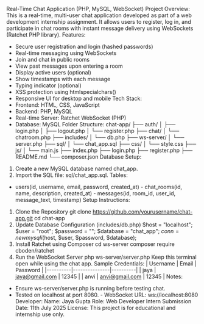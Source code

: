 Real-Time Chat Application (PHP, MySQL, WebSocket)
Project Overview:
This is a real-time, multi-user chat application developed as part of a web development internship assignment. It allows users to register, log in, and participate in chat rooms with instant message delivery using WebSockets (Ratchet PHP library).
Features:
-	Secure user registration and login (hashed passwords)
-	Real-time messaging using WebSockets
-	Join and chat in public rooms
-	View past messages upon entering a room
-	Display active users (optional)
-	Show timestamps with each message
-	Typing indicator (optional)
-	XSS protection using htmlspecialchars()
-	Responsive UI for desktop and mobile
Tech Stack:
-	Frontend: HTML, CSS, JavaScript
-	Backend: PHP, MySQL
-	Real-time Server: Ratchet WebSocket (PHP)
-	Database: MySQL
Folder Structure:
chat-app/
├── auth/ │
├── login.php
│   ├── logout.php
│   └── register.php
├── chat/
│   └── chatroom.php
├── includes/
│   └── db.php
├── ws-server/
│   └── server.php
├── sql/
│   └── chat_app.sql
├── css/
│   └── style.css
├── js/
│   └── main.js
├── index.php
├── login.php
├── register.php
├── README.md
└── composer.json
Database Setup:
1.	Create a new MySQL database named chat_app.
2.	Import the SQL file: sql/chat_app.sql.
Tables:
- users(id, username, email, password, created_at) - chat_rooms(id, name, description, created_at) - messages(id, room_id, user_id, message_text, timestamp)
Setup Instructions:
1.	Clone the Repository   git clone https://github.com/yourusername/chat-app.git    cd chat-app
2.	Update Database Configuration (includes/db.php)
   $host = "localhost";
   $user = "root";
   $password = "";
   $database = "chat_app";
   $conn = new mysqli($host, $user, $password, $database);
3.	Install Ratchet using Composer   cd ws-server    composer require cboden/ratchet
4.	Run the WebSocket Server   php ws-server/server.php
Keep this terminal open while using the chat app.
Sample Credentials:
| Username | Email         | Password |
|----------|---------------|----------|
| jaya     | jaya@gmail.com | 12345    | | anvi     | anvi@gmail.com | 12345    |
Notes:
-	Ensure ws-server/server.php is running before testing chat.
-	Tested on localhost at port 8080. - WebSocket URL: ws://localhost:8080
Developer:
Name: Jaya Gupta
Role: Web Developer Intern Submission Date: 11th July 2025
License:
This project is for educational and internship use only.
